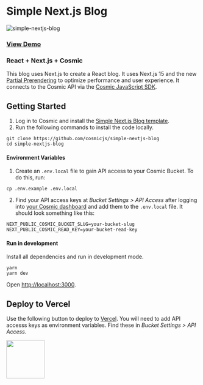 # Simple Next.js Blog

![simple-nextjs-blog](https://github.com/cosmicjs/simple-nextjs-blog/assets/1950722/64b6673a-e25b-4124-93ed-bb57a6a35211)

### [View Demo](https://cosmic-nextjs-blog.vercel.app/)

### React + Next.js + Cosmic

This blog uses Next.js to create a React blog. It uses Next.js 15 and the new [Partial Prerendering](https://vercel.com/blog/partial-prerendering-with-next-js-creating-a-new-default-rendering-model) to optimize performance and user experience. It connects to the Cosmic API via the [Cosmic JavaScript SDK](https://www.npmjs.com/package/@cosmicjs/sdk).

## Getting Started

1. Log in to Cosmic and install the [Simple Next.js Blog template](https://www.cosmicjs.com/marketplace/templates/simple-nextjs-blog).
2. Run the following commands to install the code locally.

```
git clone https://github.com/cosmicjs/simple-nextjs-blog
cd simple-nextjs-blog
```

#### Environment Variables

1. Create an `.env.local` file to gain API access to your Cosmic Bucket. To do this, run:

```
cp .env.example .env.local
```

2. Find your API access keys at <em>Bucket Settings &gt; API Access</em> after logging into [your Cosmic dashboard](https://app.cosmicjs.com/login) and add them to the `.env.local` file. It should look something like this:

```
NEXT_PUBLIC_COSMIC_BUCKET_SLUG=your-bucket-slug
NEXT_PUBLIC_COSMIC_READ_KEY=your-bucket-read-key
```

#### Run in development

Install all dependencies and run in development mode.

```
yarn
yarn dev
```

Open [http://localhost:3000](http://localhost:3000).

## Deploy to Vercel

<p>Use the following button to deploy to <a href="https://vercel.com/" rel="noopener noreferrer" target="_blank">Vercel</a>. You will need to add API accesss keys as environment variables. Find these in <em>Bucket Settings &gt; API Access</em>.</p>
<p>
<a href="https://vercel.com/import/git?c=1&s=https://github.com/cosmicjs/simple-nextjs-blog&env=NEXT_PUBLIC_COSMIC_BUCKET_SLUG,NEXT_PUBLIC_COSMIC_READ_KEY" rel="noopener noreferrer" target="_blank"><img src="https://cdn.cosmicjs.com/d3f0d5e0-c064-11ea-9a05-6f8a16b0b14c-deploy-to-vercel.svg" style="width: 100px;" class="fr-fic fr-dib fr-fil"></a>
</p>
